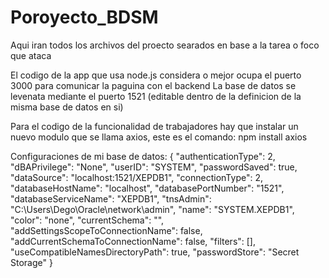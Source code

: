 # Poroyecto_BDSM
Aqui iran todos los archivos del proecto searados en base a la tarea o foco que ataca

El codigo de la app que usa node.js considera o mejor ocupa el puerto 3000 para comunicar la paguina con el backend
La base de datos se levenata mediante el puerto 1521 (editable dentro de la definicion de la misma base de datos en si)


Para el codigo de la funcionalidad de trabajadores hay que instalar un nuevo modulo que se llama axios, este es el comando:
npm install axios

Configuraciones de mi base de datos:
{
            "authenticationType": 2,
            "dBAPrivilege": "None",
            "userID": "SYSTEM",
            "passwordSaved": true,
            "dataSource": "localhost:1521/XEPDB1",
            "connectionType": 2,
            "databaseHostName": "localhost",
            "databasePortNumber": "1521",
            "databaseServiceName": "XEPDB1",
            "tnsAdmin": "C:\\Users\\Dego\\Oracle\\network\\admin",
            "name": "SYSTEM.XEPDB1",
            "color": "none",
            "currentSchema": "",
            "addSettingsScopeToConnectionName": false,
            "addCurrentSchemaToConnectionName": false,
            "filters": [],
            "useCompatibleNamesDirectoryPath": true,
            "passwordStore": "Secret Storage"
}
